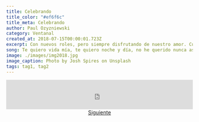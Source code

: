 ```yaml
---
title: Celebrando
title_color: "#ef6f6c"
title_meta: Celebrando
author: Paul Ozyzniewski
category: Ventanal
created_at: 2018-07-15T00:00:01.723Z
excerpt: Con nuevos roles, pero siempre disfrutando de nuestro amor. Cualquier momento es bueno para seguir construyendo nuestra vida juntos.
song: Te quiero vida mía, te quiero noche y día, no he querido nunca así. Te quiero con ternura, con miedo, con locura, sólo vivo para ti. Yo te seré siempre fiel, pues para mí quiero en flor ese clavel de tu piel y de tu amor.
image: ./images/img2018.jpg
image_caption: Photo by Josh Spires on Unsplash
tags: tag1, tag2
---
```


<div>
    <iframe src="https://open.spotify.com/embed/track/2Gxl1JA1dAUtiIHBnulxrM" width="100%" height="80" frameborder="0" allowtransparency="true" allow="encrypted-media"></iframe>
</div>

<center><a href="/blog/2010/">Siguiente</a></center>
